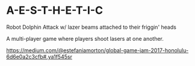 # A-E-S-T-H-E-T-I-C
Robot Dolphin Attack w/ lazer beams attached to their friggin' heads

A multi-player game where players shoot lasers at one another.

https://medium.com/@estefaniamorton/global-game-jam-2017-honolulu-6d6e0a2c3cfb#.ya1f545sr
